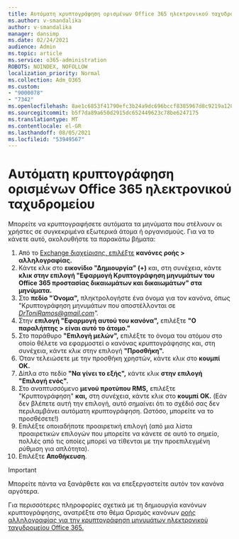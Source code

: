 ```yaml
---
title: Αυτόματη κρυπτογράφηση ορισμένων Office 365 ηλεκτρονικού ταχυδρομείου
ms.author: v-smandalika
author: v-smandalika
manager: dansimp
ms.date: 02/24/2021
audience: Admin
ms.topic: article
ms.service: o365-administration
ROBOTS: NOINDEX, NOFOLLOW
localization_priority: Normal
ms.collection: Adm_O365
ms.custom:
- "9000078"
- "7342"
ms.openlocfilehash: 8ae1c6853f41790efc3b24a9dc696bccf8385967d8c9219a1200e287e6ce32a1
ms.sourcegitcommit: b5f7da89a650d2915dc652449623c78be6247175
ms.translationtype: MT
ms.contentlocale: el-GR
ms.lasthandoff: 08/05/2021
ms.locfileid: "53949567"
---
```

# <a name="automatically-encrypt-certain-office-365-email-messages"></a>Αυτόματη κρυπτογράφηση ορισμένων Office 365 ηλεκτρονικού ταχυδρομείου

Μπορείτε να κρυπτογραφήσετε αυτόματα τα μηνύματα που στέλνουν οι χρήστες σε συγκεκριμένα εξωτερικά άτομα ή οργανισμούς. Για να το κάνετε αυτό, ακολουθήστε τα παρακάτω βήματα:

1. Από το [Exchange διαχείρισης, επιλέξτε](https://outlook.office365.com/ecp/) **κανόνες ροής > αλληλογραφίας.** 
2. Κάντε κλικ στο **εικονίδιο "Δημιουργία" (+)** και, στη συνέχεια, κάντε **κλικ στην επιλογή "Εφαρμογή Κρυπτογράφηση μηνυμάτων του Office 365 προστασίας δικαιωμάτων και δικαιωμάτων" στα μηνύματα.**
3. Στο **πεδίο "Όνομα",** πληκτρολογήστε ένα όνομα για τον κανόνα, όπως "Κρυπτογράφηση μηνυμάτων που αποστέλλονται σε *DrToniRamos@gmail.com".*
4. Στην **επιλογή "Εφαρμογή αυτού του κανόνα",** επιλέξτε **"Ο παραλήπτης > είναι αυτό το άτομο."** 
5. Στο παράθυρο **"Επιλογή μελών",** επιλέξτε το όνομα του ατόμου στο οποίο θέλετε να εφαρμοστεί ο κανόνας κρυπτογράφησης και, στη συνέχεια, κάντε κλικ στην επιλογή **"Προσθήκη".** 
6. Όταν τελειώσετε με την προσθήκη χρηστών, κάντε κλικ στο **κουμπί OK.**
7. Δίπλα στο πεδίο **"Να γίνει το εξής",** κάντε κλικ **στην επιλογή "Επιλογή ενός".** 
8. Στο αναπτυσσόμενο **μενού προτύπου RMS,** επιλέξτε "Κρυπτογράφηση" **και,** στη συνέχεια, κάντε κλικ στο **κουμπί OK.** (Εάν δεν βλέπετε αυτή την επιλογή, αυτό σημαίνει ότι το σχέδιό σας δεν περιλαμβάνει αυτόματη κρυπτογράφηση. Ωστόσο, μπορείτε να το προσθέσετε!)
9. Επιλέξτε οποιαδήποτε προαιρετική επιλογή (από μια λίστα προαιρετικών επιλογών που μπορείτε να κάνετε σε αυτό το σημείο, πολλές από τις οποίες μπορεί να τίθενται με την προεπιλεγμένη ρύθμιση για απλότητα).
10. Επιλέξτε **Αποθήκευση**.

> [!IMPORTANT]
> Μπορείτε πάντα να ξανάρθετε και να επεξεργαστείτε αυτόν τον κανόνα αργότερα.

Για περισσότερες πληροφορίες σχετικά με τη δημιουργία κανόνων κρυπτογράφησης, ανατρέξτε στο θέμα Ορισμός κανόνων [ροής αλληλογραφίας για την κρυπτογράφηση μηνυμάτων ηλεκτρονικού ταχυδρομείου Office 365.](https://docs.microsoft.com/microsoft-365/compliance/define-mail-flow-rules-to-encrypt-email)

